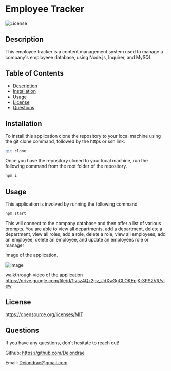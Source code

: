 # Employee Tracker
  ![License](https://img.shields.io/badge/License-MIT-blue.svg)
  ## Description
  This employee tracker is a content management system used to manage a company's employeee database, using Node.js, Inquirer, and MySQL

  ## Table of Contents
  - [Description](#Description)
  - [Installation](#Installation)
  - [Usage](#Usage)
  - [License](#License)
  - [Questions](#Questions)
    
  ## Installation
  To install this application clone the repository to your local machine using the git clone command, followed by the https or ssh link.

  ```bash
  git clone
  ```
  
  Once you have the repository cloned to your local machine, run the following command from the root folder of the repository.

  ```bash
  npm i
  ```

  ## Usage
  This application is involved by running the following command

  ```bash
  npm start
  ```
  This will connect to the company database and then offer a list of various prompts. You are able to view all departments, add a department, delete a department, view all roles, add a role, delete a role, view all employees, add an employee, delete an employee, and update an employees role or manager
  
  Image of the application.
  
![image](https://user-images.githubusercontent.com/99364958/180302426-89af3611-ace3-401a-ad93-786f06993af1.png)

walkthrough video of the application 
https://drive.google.com/file/d/1ivsz4Qz2pv_UdXw3gGLOKEpjKr3PS2VR/view

  ## License
  https://opensource.org/licenses/MIT


  ## Questions
  If you have any questions, don't hesitate to reach out!

  Github: https://github.com/Deiondrae

  Email: Deiondrae@gmail.com

